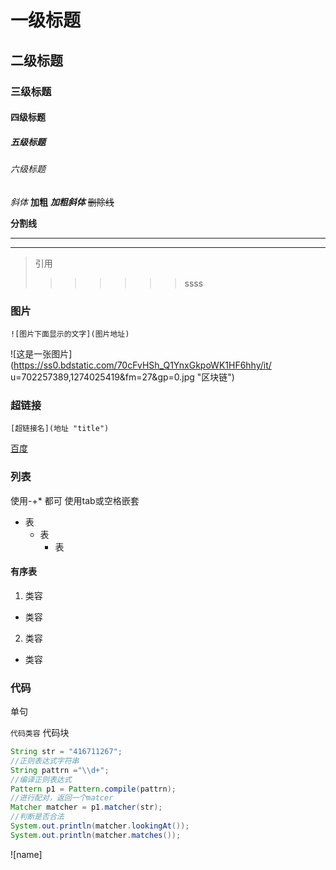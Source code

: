 # 一级标题
## 二级标题
### 三级标题
#### 四级标题
##### 五级标题
###### 六级标题

*斜体*
**加粗**
***加粗斜体***
~~删除线~~

**分割线**
***
---

>引用
>>>>>>>ssss

### 图片

```
![图片下面显示的文字](图片地址)
```
![这是一张图片](https://ss0.bdstatic.com/70cFvHSh_Q1YnxGkpoWK1HF6hhy/it/
u=702257389,1274025419&fm=27&gp=0.jpg "区块链")

### 超链接
```
[超链接名](地址 "title")
```
[百度](https://www.baidu.com)
### 列表
使用-+* 都可 使用tab或空格嵌套
* 表
  * 表
    * 表

#### 有序表
1. 类容
  * 类容
2. 类容
  * 类容

### 代码
单句

`代码类容`
代码块

```java
String str = "416711267";
//正则表达式字符串
String pattrn ="\\d+";
//编译正则表达式
Pattern p1 = Pattern.compile(pattrn);
//进行配对，返回一个matcer
Matcher matcher = p1.matcher(str);
//判断是否合法
System.out.println(matcher.lookingAt());
System.out.println(matcher.matches());
```

![name]
